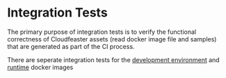 # Integration Tests

The primary purpose of integration tests is to verify the functional correctness
of Cloudfeaster assets (read docker image file and samples) that are generated
as part of the CI process.

There are seperate integration tests for the [development environment](dev-env)
and [runtime](runtime) docker images
